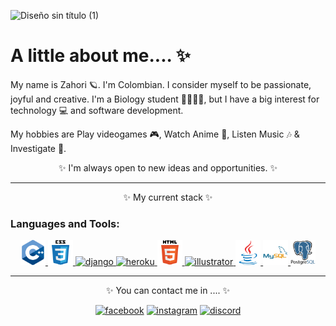 
![Diseño sin título (1)](https://user-images.githubusercontent.com/102128306/160257399-83a7d1a6-679b-4917-807c-21d944ee8de7.gif)

# A little about me....  ✨

My name is Zahori 🪐. I'm Colombian.  I consider myself to be passionate, joyful and creative. I'm a Biology student 🦇🦎🦠🔬, but I have a  big interest for technology 💻 and software development.   

My hobbies are Play videogames 🎮, Watch Anime 🍥, Listen Music 🎶 & Investigate 🔬.

<p align="center">
✨ I'm always open to new ideas and opportunities. ✨
</p>
 
 ---
<p align="center">
✨ My current stack ✨
</p>

<h3 align="left">Languages and Tools:</h3>
<p align="center"> <a href="https://www.w3schools.com/cpp/" target="_blank" rel="noreferrer"> <img src="https://raw.githubusercontent.com/devicons/devicon/master/icons/cplusplus/cplusplus-original.svg" alt="cplusplus" width="40" height="40"/> </a> <a href="https://www.w3schools.com/css/" target="_blank" rel="noreferrer"> <img src="https://raw.githubusercontent.com/devicons/devicon/master/icons/css3/css3-original-wordmark.svg" alt="css3" width="40" height="40"/> </a> <a href="https://www.djangoproject.com/" target="_blank" rel="noreferrer"> <img src="https://cdn.worldvectorlogo.com/logos/django.svg" alt="django" width="40" height="40"/> </a> <a href="https://heroku.com" target="_blank" rel="noreferrer"> <img src="https://www.vectorlogo.zone/logos/heroku/heroku-icon.svg" alt="heroku" width="40" height="40"/> </a> <a href="https://www.w3.org/html/" target="_blank" rel="noreferrer"> <img src="https://raw.githubusercontent.com/devicons/devicon/master/icons/html5/html5-original-wordmark.svg" alt="html5" width="40" height="40"/> </a> <a href="https://www.adobe.com/in/products/illustrator.html" target="_blank" rel="noreferrer"> <img src="https://www.vectorlogo.zone/logos/adobe_illustrator/adobe_illustrator-icon.svg" alt="illustrator" width="40" height="40"/> </a> <a href="https://www.java.com" target="_blank" rel="noreferrer"> <img src="https://raw.githubusercontent.com/devicons/devicon/master/icons/java/java-original.svg" alt="java" width="40" height="40"/> </a> <a href="https://www.mysql.com/" target="_blank" rel="noreferrer"> <img src="https://raw.githubusercontent.com/devicons/devicon/master/icons/mysql/mysql-original-wordmark.svg" alt="mysql" width="40" height="40"/> </a> <a href="https://www.postgresql.org" target="_blank" rel="noreferrer"> <img src="https://raw.githubusercontent.com/devicons/devicon/master/icons/postgresql/postgresql-original-wordmark.svg" alt="postgresql" width="40" height="40"/> </a> </p>

---
<p align="center">
✨ You can contact me in .... ✨
</p>

<p align="center">
 <a href="https://www.facebook.com/zahori.valeria/"><img src="https://img.icons8.com/color/96/000000/facebook.png"  width="50" alt="facebook"/></a>
 <a href="https://instagram.com/fucking_diees"><img src="https://img.icons8.com/color/96/000000/instagram-new.png"  width="50" alt="instagram"/></a>
 <a href="https://discord.com/users/aZaho.vale#0541"><img src="https://img.icons8.com/color/96/000000/discord-logo.png"  width="50" alt="discord"/></a>
</p>

